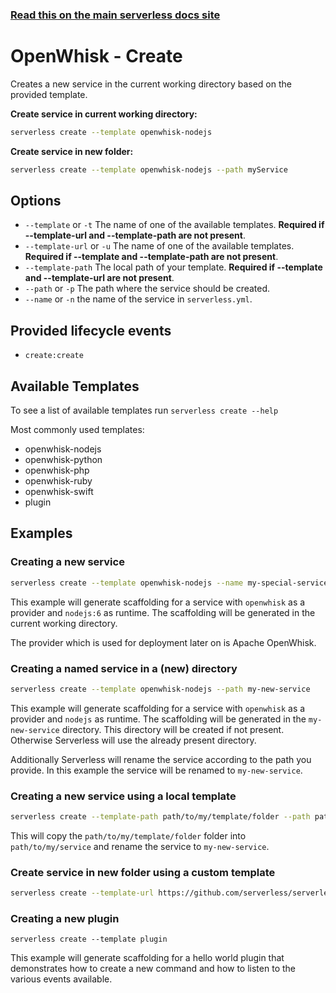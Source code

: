 <!--
title: Serverless Framework Commands - Apache OpenWhisk - Create
menuText: create
menuOrder: 2
description: Creates a new Service in your current working directory
layout: Doc
-->

<!-- DOCS-SITE-LINK:START automatically generated  -->
### [Read this on the main serverless docs site](https://www.serverless.com/framework/docs/providers/openwhisk/cli-reference/create)
<!-- DOCS-SITE-LINK:END -->

# OpenWhisk - Create

Creates a new service in the current working directory based on the provided template.

**Create service in current working directory:**

```bash
serverless create --template openwhisk-nodejs
```

**Create service in new folder:**

```bash
serverless create --template openwhisk-nodejs --path myService
```

## Options
- `--template` or `-t` The name of one of the available templates. **Required if --template-url and --template-path are not present**.
- `--template-url` or `-u` The name of one of the available templates. **Required if --template and --template-path are not present**.
- `--template-path` The local path of your template. **Required if --template and --template-url are not present**.
- `--path` or `-p` The path where the service should be created.
- `--name` or `-n` the name of the service in `serverless.yml`.

## Provided lifecycle events
- `create:create`

## Available Templates

To see a list of available templates run `serverless create --help`

Most commonly used templates:

- openwhisk-nodejs
- openwhisk-python
- openwhisk-php
- openwhisk-ruby
- openwhisk-swift
- plugin

## Examples

### Creating a new service

```bash
serverless create --template openwhisk-nodejs --name my-special-service
```

This example will generate scaffolding for a service with `openwhisk` as a provider and `nodejs:6` as runtime. The scaffolding will be generated in the current working directory.

The provider which is used for deployment later on is Apache OpenWhisk.

### Creating a named service in a (new) directory

```bash
serverless create --template openwhisk-nodejs --path my-new-service
```

This example will generate scaffolding for a service with `openwhisk` as a provider and `nodejs` as runtime. The scaffolding will be generated in the `my-new-service` directory. This directory will be created if not present. Otherwise Serverless will use the already present directory.

Additionally Serverless will rename the service according to the path you provide. In this example the service will be renamed to `my-new-service`.

### Creating a new service using a local template

```bash
serverless create --template-path path/to/my/template/folder --path path/to/my/service --name my-new-service
```

This will copy the `path/to/my/template/folder` folder into `path/to/my/service` and rename the service to `my-new-service`.

### Create service in new folder using a custom template

```bash
serverless create --template-url https://github.com/serverless/serverless/tree/master/lib/plugins/create/templates/openwhisk-nodejs --path myService
```

### Creating a new plugin

```
serverless create --template plugin
```

This example will generate scaffolding for a hello world plugin that demonstrates how to create a new command and how to listen to the various events available.
